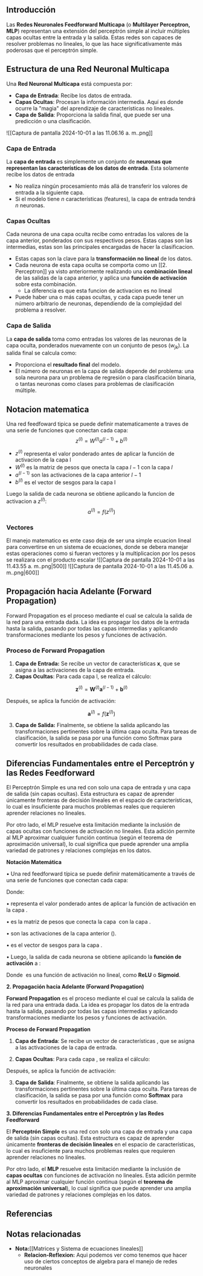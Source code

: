
## Introducción
Las **Redes Neuronales Feedforward Multicapa** (o **Multilayer Perceptron, MLP**) representan una extensión del perceptrón simple al incluir múltiples capas ocultas entre la entrada y la salida. Estas redes son capaces de resolver problemas no lineales, lo que las hace significativamente más poderosas que el perceptrón simple.


## Estructura de una Red Neuronal Multicapa
Una **Red Neuronal Multicapa** está compuesta por:
- **Capa de Entrada**: Recibe los datos de entrada.
- **Capas Ocultas**: Procesan la información intermedia. Aquí es donde ocurre la "magia" del aprendizaje de características no lineales.
- **Capa de Salida**: Proporciona la salida final, que puede ser una predicción o una clasificación.

![[Captura de pantalla 2024-10-01 a las 11.06.16 a. m..png]]
### Capa de Entrada
La **capa de entrada** es simplemente un conjunto de **neuronas que representan las características de los datos de entrada**. Esta solamente recibe los datos de entrada
   - No realiza ningún procesamiento más allá de transferir los valores de entrada a la siguiente capa.
   - Si el modelo tiene $n$ características (features), la capa de entrada tendrá $n$ neuronas.
### Capas Ocultas
Cada neurona de una capa oculta recibe como entradas los valores de la capa anterior, ponderados con sus respectivos pesos. Estas capas son las intermedias, estas son las principales encargadas de hacer la clasificacion.
   - Estas capas son la clave para la **transformación no lineal** de los datos.
   - Cada neurona de esta capa oculta se comporta como un [[2. Perceptron]] ya visto anteriormente realizando una **combinación lineal** de las salidas de la capa anterior, y aplica una **función de activación** sobre esta combinación.
	   - La diferencia es que esta funcion de activacion es no lineal
   - Puede haber una o más capas ocultas, y cada capa puede tener un número arbitrario de neuronas, dependiendo de la complejidad del problema a resolver.


### Capa de Salida
La **capa de salida** toma como entradas los valores de las neuronas de la capa oculta, ponderados nuevamente con un conjunto de pesos ($w_{jk}$). La salida final se calcula como:
   - Proporciona el **resultado final** del modelo.
   - El número de neuronas en la capa de salida depende del problema: una sola neurona para un problema de regresión o para clasificación binaria, o tantas neuronas como clases para problemas de clasificación múltiple.
## Notacion matematica
Una red feedfoward tipica se puede definir matematicamente a traves de una serie de funciones que conectan cada capa: $$z^{(l)}=W^{(l)}a^{(l-1)}+b^{(l)}$$
- $z^{(l)}$ representa el valor ponderado antes de aplicar la función de activacion de la capa l
- $W^{(l)}$ es la matriz de pesos que onecta la capa $l-1$ con la capa $l$
- $a^{(l-1)}$ son las activaciones de la capa anterior $l-1$
- $b^{(l)}$ es el vector de sesgos para la capa l

Luego la salida de cada neurona se obtiene aplicando la funcion de activacion a $z^{(l)}$: $$a^{(l)}=f(z^{(l)})$$

### Vectores
El manejo matematico es ente caso deja de ser una simple ecuacion lineal para convertirse en un sistema de ecuaciones, donde se debera manejar estas operaciones como si fueran vectores y la multiplicacion por los pesos se realizara con el producto escalar
![[Captura de pantalla 2024-10-01 a las 11.43.55 a. m..png|500]]
![[Captura de pantalla 2024-10-01 a las 11.45.06 a. m..png|600]]




## Propagación hacia Adelante (Forward Propagation)

Forward Propagation es el proceso mediante el cual se calcula la salida de la red para una entrada dada. La idea es propagar los datos de la entrada hasta la salida, pasando por todas las capas intermedias y aplicando transformaciones mediante los pesos y funciones de activación.

### Proceso de Forward Propagation
1.	**Capa de Entrada:** Se recibe un vector de características $\mathbf{x}$, que se asigna a las activaciones de la capa de entrada.
2.	**Capas Ocultas**: Para cada capa l, se realiza el cálculo:

$$\mathbf{z}^{(l)} = \mathbf{W}^{(l)} \mathbf{a}^{(l-1)} + \mathbf{b}^{(l)}$$

Después, se aplica la función de activación:

$$\mathbf{a}^{(l)} = f(\mathbf{z}^{(l)})$$

3.	**Capa de Salida:** Finalmente, se obtiene la salida aplicando las transformaciones pertinentes sobre la última capa oculta. Para tareas de clasificación, la salida se pasa por una función como Softmax para convertir los resultados en probabilidades de cada clase.

## Diferencias Fundamentales entre el Perceptrón y las Redes Feedforward

El Perceptrón Simple es una red con solo una capa de entrada y una capa de salida (sin capas ocultas). Esta estructura es capaz de aprender únicamente fronteras de decisión lineales en el espacio de características, lo cual es insuficiente para muchos problemas reales que requieren aprender relaciones no lineales.

Por otro lado, el MLP resuelve esta limitación mediante la inclusión de capas ocultas con funciones de activación no lineales. Esta adición permite al MLP aproximar cualquier función continua (según el teorema de aproximación universal), lo cual significa que puede aprender una amplia variedad de patrones y relaciones complejas en los datos.















**Notación Matemática**

  

• Una red feedforward típica se puede definir matemáticamente a través de una serie de funciones que conectan cada capa:

  

Donde:

• representa el valor ponderado antes de aplicar la función de activación en la capa .

• es la matriz de pesos que conecta la capa  con la capa .

• son las activaciones de la capa anterior ().

• es el vector de sesgos para la capa .

• Luego, la salida de cada neurona se obtiene aplicando la **función de activación** a :

  

Donde  es una función de activación no lineal, como **ReLU** o **Sigmoid**.

  

**2. Propagación hacia Adelante (Forward Propagation)**

  

**Forward Propagation** es el proceso mediante el cual se calcula la salida de la red para una entrada dada. La idea es propagar los datos de la entrada hasta la salida, pasando por todas las capas intermedias y aplicando transformaciones mediante los pesos y funciones de activación.

  

**Proceso de Forward Propagation**

  

1. **Capa de Entrada**: Se recibe un vector de características , que se asigna a las activaciones de la capa de entrada.

2. **Capas Ocultas**: Para cada capa , se realiza el cálculo:

  

Después, se aplica la función de activación:

  

3. **Capa de Salida**: Finalmente, se obtiene la salida aplicando las transformaciones pertinentes sobre la última capa oculta. Para tareas de clasificación, la salida se pasa por una función como **Softmax** para convertir los resultados en probabilidades de cada clase.

  

**3. Diferencias Fundamentales entre el Perceptrón y las Redes Feedforward**

  

El **Perceptrón Simple** es una red con solo una capa de entrada y una capa de salida (sin capas ocultas). Esta estructura es capaz de aprender únicamente **fronteras de decisión lineales** en el espacio de características, lo cual es insuficiente para muchos problemas reales que requieren aprender relaciones no lineales.

  

Por otro lado, el **MLP** resuelve esta limitación mediante la inclusión de **capas ocultas** con funciones de activación no lineales. Esta adición permite al MLP aproximar cualquier función continua (según el **teorema de aproximación universal**), lo cual significa que puede aprender una amplia variedad de patrones y relaciones complejas en los datos.


  




## Referencias
## Notas relacionadas
- **Nota:**[[Matrices y Sistema de ecuaciones lineales]]
	- **Relacion-Reflexion:** Aqui podemos ver como tenemos que hacer uso de ciertos conceptos de algebra para el manejo de redes neuronales